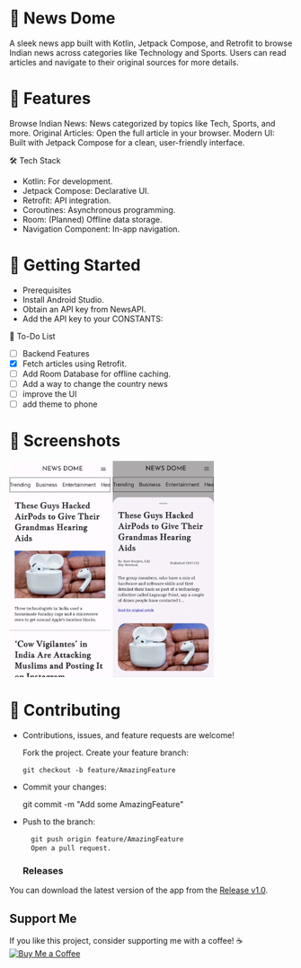 # 📱 News Dome

A sleek news app built with Kotlin, Jetpack Compose, and Retrofit to browse Indian news across categories like Technology and Sports. Users can read articles and navigate to their original sources for more details.

# 🌟 Features

Browse Indian News: News categorized by topics like Tech, Sports, and more.
Original Articles: Open the full article in your browser.
Modern UI: Built with Jetpack Compose for a clean, user-friendly interface.

🛠️ Tech Stack

- Kotlin: For development.
- Jetpack Compose: Declarative UI.
- Retrofit: API integration.
- Coroutines: Asynchronous programming.
- Room: (Planned) Offline data storage.
- Navigation Component: In-app navigation.

# 🚀 Getting Started

- Prerequisites
- Install Android Studio.
- Obtain an API key from NewsAPI.
- Add the API key to your CONSTANTS:
 

📝 To-Do List
- [ ] Backend Features
- [X] Fetch articles using Retrofit.
- [ ] Add Room Database for offline caching.
- [ ] Add a way to change the country news
- [ ] improve the UI
- [ ] add theme to phone
 
# 📸 Screenshots

<img src="./assets/main_page.jpg" alt="News Dome HomePage" width="180"/> <img src="./assets/item.jpg" alt="Item View" width="180"/>

# 🤝 Contributing

- Contributions, issues, and feature requests are welcome!

  Fork the project.
  Create your feature branch:

      git checkout -b feature/AmazingFeature
  
 - Commit your changes:
  
      git commit -m "Add some AmazingFeature"  

- Push to the branch:

        git push origin feature/AmazingFeature  
        Open a pull request.

  ### Releases
You can download the latest version of the app from the [Release v1.0](https://github.com/A-man404/News-Dome/releases/tag/v1.0).

## Support Me

If you like this project, consider supporting me with a coffee! ☕️  
[![Buy Me a Coffee](https://www.buymeacoffee.com/assets/img/custom_images/black_img.svg)](https://buymeacoffee.com/aman010)
